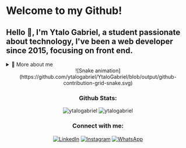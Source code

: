 # Welcome to my Github!
## Hello 👋, I'm Ytalo Gabriel, a student passionate about technology, I've been a web developer since 2015, focusing on front end.

<details>
  <summary>👦 More about me</summary>

- ❤ I'm in love with **React**

- 🎶 I love programming listening to music, specially **Electronic** and **Forró**

- 📚 I'm currently learning **TypeScript, Next.js and Node.js**

- 👨‍🏫 I'm currently studying Information Systems at Instituto Federal de Alagoas (IFAL)

- 💬 Ask me about **everything**! I love to talk about the world

- 📫 Reach me out at **ytalogabr@gmail.com**

</details>

<div align="center">
  ![Snake animation](https://github.com/ytalogabriel/YtaloGabriel/blob/output/github-contribution-grid-snake.svg)
</div>

<h3 align="center">Github Stats:</h3>
<div align="center">
  <img height="150em" src="https://github-readme-stats.vercel.app/api/top-langs?username=ytalogabriel&show_icons=true&theme=dracula&layout=compact" alt="ytalogabriel"/>
  <img height="150em" src="https://github-readme-stats.vercel.app/api?username=ytalogabriel&show_icons=true&theme=dracula&locale=en" alt="ytalogabriel"/>
</div>

<h3 align="center">Connect with me:</h3>
<p align="center">
<a href="https://linkedin.com/in/ytalogabriel" target="_blank"><img align="center" src="https://cdn.iconscout.com/icon/free/png-256/logo-1889511-1597571.png" alt="LinkedIn" height="64" width="64" /></a>
<a href="https://instagram.com/ytalogabr" target="_blank"><img align="center" src="https://cdn.iconscout.com/icon/free/png-256/logo-1889514-1597574.png" alt="Instagram" height="64" width="64" /></a>
<a href="https://api.whatsapp.com/send?phone=5582981895621" target="_blank"><img align="center" src="https://cdn.iconscout.com/icon/free/png-256/logo-1889504-1597564.png" alt="WhatsApp" height="64" width="64" /></a>
</p>
